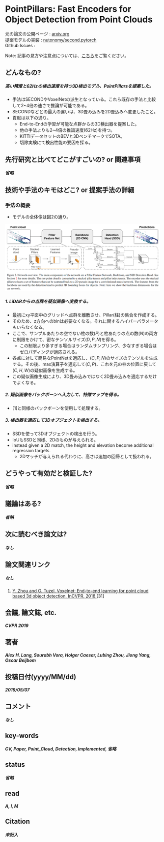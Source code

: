 # PointPillars: Fast Encoders for Object Detection from Point Clouds

元の論文の公開ページ : [arxiv.org](https://arxiv.org/abs/1812.05784)  
提案モデルの実装 : [nutonomy/second.pytorch](https://github.com/nutonomy/second.pytorch)  
Github Issues : []()  

Note: 記事の見方や注意点については、[こちら](/)をご覧ください。

## どんなもの?
##### 高い精度と62Hzの検出速度を持つ3D検出モデル、PointPillarsを提案した。
- 手法はSECONDやVoxelNetの派生となっている。これら既存の手法と比較して2~4倍の速さで推論が可能である。
- SECONDなどとの最大の違いは、3D畳み込みを2D畳込みへ変更したこと。
- 貢献は以下の通り。
  - End-to-Endの学習が可能な点群からの3D検出器を提案した。
  - 他の手法よりも2~4倍の推論速度(62Hz)を持つ。
  - KITTIデータセットのBEVと3DベンチマークでSOTA。
  - 切除実験にて検出性能の要因を探る。

## 先行研究と比べてどこがすごいの? or 関連事項
##### 省略

## 技術や手法のキモはどこ? or 提案手法の詳細
### 手法の概要
- モデルの全体像は図2の通り。

![fig2](img/PFEfODfPC/fig2.png)

##### 1. LiDARからの点群を疑似画像へ変換する。
- 最初にxy平面中のグリッドへ点群を離散させ、Pillar(柱)の集合を作成する。
- そのため、z方向へのbinは必要なくなる。それに関するハイパーパラメータもいらなくなる。
- ここで、サンプルあたりの空でない柱の数$(P)$と柱あたりの点の数$(N)$の両方に制限をかけて、密なテンソルサイズ$(D,P,N)$を得る。
  - この制限より多すぎる場合はランダムサンプリング、少なすぎる場合はゼロパディングが適応される。
- 各点に対して簡易なPointNetを適応し、$(C,P,N)$のサイズのテンソルを生成する。その後、max演算子を適応して$(C,P)$、これを元の柱の位置に戻して$(C,H,W)$の疑似画像を生成する。
- この疑似画像生成により、3D畳み込みではなく2D畳み込みを適応するだけでよくなる。

##### 2. 疑似画像をバックボーンへ入力して、特徴マップを得る。
- [1]と同様のバックボーンを使用して処理する。

##### 3. 検出器を適応して3Dオブジェクトを検出する。
- SSDを使って3Dオブジェクトの検出を行う。
- IoUもSSDと同様、2Dのものが与えられる。
- instead given a 2D match, the height and elevation become additional regression targets.
  - 2Dマッチが与えられる代わりに、高さは追加の回帰として扱われる。

## どうやって有効だと検証した?
##### 省略

## 議論はある?
##### 省略

## 次に読むべき論文は?
##### なし

## 論文関連リンク
##### なし
1. [Y. Zhou and O. Tuzel. Voxelnet: End-to-end learning for point cloud based 3d object detection. InCVPR, 2018.](https://arxiv.org/abs/1711.06396)[31]

## 会議, 論文誌, etc.
##### CVPR 2019

## 著者
##### Alex H. Lang, Sourabh Vora, Holger Caesar, Lubing Zhou, Jiong Yang, Oscar Beijbom

## 投稿日付(yyyy/MM/dd)
##### 2019/05/07

## コメント
##### なし

## key-words
##### CV, Paper, Point_Cloud, Detection, Implemented, 省略

## status
##### 省略

## read
##### A, I, M

## Citation
##### 未記入
